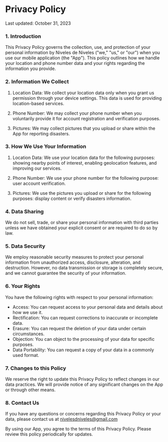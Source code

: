 # Privacy Policy

Last updated: October 31, 2023

### 1. Introduction

This Privacy Policy governs the collection, use, and protection of your personal information by Niveles de Niveles ("we," "us," or "our") when you use our mobile application (the "App"). This policy outlines how we handle your location and phone number data and your rights regarding the information you provide.

### 2. Information We Collect

1. Location Data:
   We collect your location data only when you grant us permission through your device settings. This data is used for providing location-based services.

2. Phone Number:
   We may collect your phone number when you voluntarily provide it for account registration and verification purposes.

3. Pictures:
   We may collect pictures that you upload or share within the App for reporting disasters.

### 3. How We Use Your Information

1. Location Data:
   We use your location data for the following purposes: showing nearby points of interest, enabling geolocation features, and improving our services.

2. Phone Number:
   We use your phone number for the following purpose: user account verification.

3. Pictures:
   We use the pictures you upload or share for the following purposes: display content or verify disasters information.

### 4. Data Sharing

We do not sell, trade, or share your personal information with third parties unless we have obtained your explicit consent or are required to do so by law.

### 5. Data Security

We employ reasonable security measures to protect your personal information from unauthorized access, disclosure, alteration, and destruction. However, no data transmission or storage is completely secure, and we cannot guarantee the security of your information.

### 6. Your Rights

You have the following rights with respect to your personal information:

- Access: You can request access to your personal data and details about how we use it.
- Rectification: You can request corrections to inaccurate or incomplete data.
- Erasure: You can request the deletion of your data under certain circumstances.
- Objection: You can object to the processing of your data for specific purposes.
- Data Portability: You can request a copy of your data in a commonly used format.

### 7. Changes to this Policy

We reserve the right to update this Privacy Policy to reflect changes in our data practices. We will provide notice of any significant changes on the App or through other means.

### 8. Contact Us

If you have any questions or concerns regarding this Privacy Policy or your data, please contact us at nivelesdniveles@gmail.com

By using our App, you agree to the terms of this Privacy Policy. Please review this policy periodically for updates.
